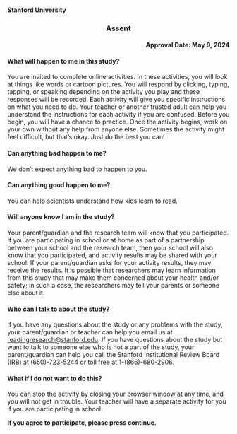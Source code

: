#### Stanford University 

<h3 style="text-align: center;"> Assent </h3>

<h4 style="text-align: right;"> Approval Date: May 9, 2024 </h4>

#### What will happen to me in this study? 

You are invited to complete online activities. In these activities, you will look at things like words or cartoon pictures. You will respond by clicking, typing, tapping, or speaking depending on the activity you play and these responses will be recorded. Each activity will give you specific instructions on what you need to do. Your teacher or another trusted adult can help you understand the instructions for each activity if you are confused. Before you begin, you will have a chance to practice. Once the activity begins, work on your own without any help from anyone else. Sometimes the activity might feel difficult, but that’s okay. Just do the best you can!

#### Can anything bad happen to me?

We don’t expect anything bad to happen to you.

#### Can anything good happen to me? 

You can help scientists understand how kids learn to read.

#### Will anyone know I am in the study?

Your parent/guardian and the research team will know that you participated. If you are participating in school or at home as part of a partnership between your school and the research team, then your school will also know that you participated, and activity results may be shared with your school. If your parent/guardian asks for your activity results, they may receive the results. 
It is possible that researchers may learn information from this study that may make them concerned about your health and/or safety; in such a case, the researchers may tell your parents or someone else about it.

#### Who can I talk to about the study?

If you have any questions about the study or any problems with the study, your parent/guardian or teacher can help you email us at readingresearch@stanford.edu. If you have questions about the study but want to talk to someone else who is not a part of the study, your parent/guardian can help you call the Stanford Institutional Review Board (IRB) at (650)-723-5244 or toll free at 1-(866)-680-2906.

#### What if I do not want to do this? 

You can stop the activity by closing your browser window at any time, and you will not get in trouble. Your teacher will have a separate activity for you if you are participating in school.

**If you agree to participate, please press continue.**




